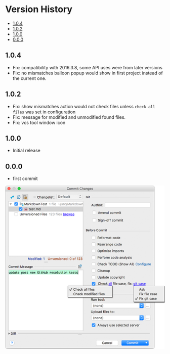 # Version History

[TOC]: # " "

- [1.0.4](#104)
- [1.0.2](#102)
- [1.0.0](#100)
- [0.0.0](#000)

## 1.0.4

* Fix: compatibility with 2016.3.8, some API uses were from later versions 
* Fix: no mismatches balloon popup would show in first project instead of the current one.

## 1.0.2

* Fix: show mismatches action would not check files unless `check all files` was set in
  configuration
* Fix: message for modified and unmodified found files.
* Fix: vcs tool window icon

## 1.0.0

* Initial release

## 0.0.0

* first commit

![ScreenShot_CommitDialog.png](../../assets/images/ScreenShot_CommitDialog.png)
